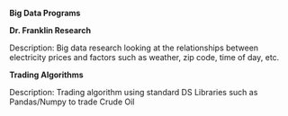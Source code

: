 **Big Data  Programs**

**Dr. Franklin Research**

Description: Big data research looking at the relationships between electricity prices and factors such as weather, zip code, time of day, etc.

**Trading Algorithms**

Description: Trading algorithm using standard DS Libraries such as Pandas/Numpy to trade Crude Oil
